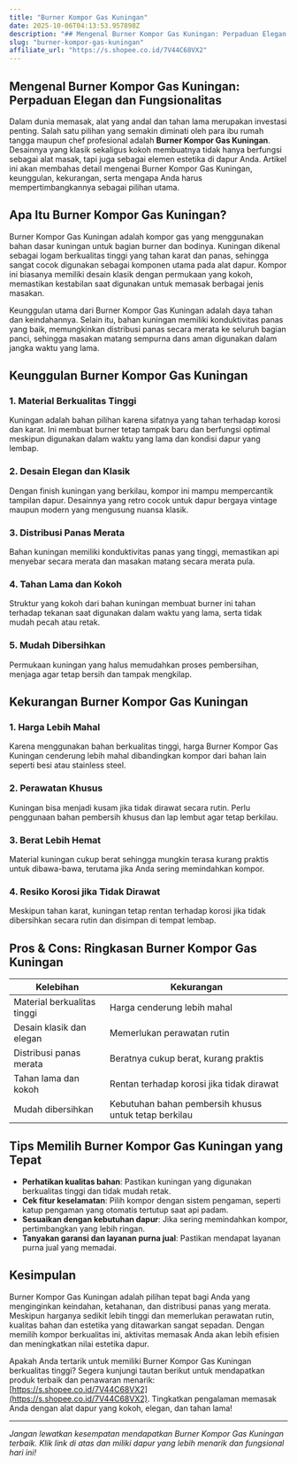 ```yaml
---
title: "Burner Kompor Gas Kuningan"
date: 2025-10-06T04:13:53.957898Z
description: "## Mengenal Burner Kompor Gas Kuningan: Perpaduan Elegan dan Fungsionalitas..."
slug: "burner-kompor-gas-kuningan"
affiliate_url: "https://s.shopee.co.id/7V44C68VX2"
---
```

## Mengenal Burner Kompor Gas Kuningan: Perpaduan Elegan dan Fungsionalitas

Dalam dunia memasak, alat yang andal dan tahan lama merupakan investasi penting. Salah satu pilihan yang semakin diminati oleh para ibu rumah tangga maupun chef profesional adalah **Burner Kompor Gas Kuningan**. Desainnya yang klasik sekaligus kokoh membuatnya tidak hanya berfungsi sebagai alat masak, tapi juga sebagai elemen estetika di dapur Anda. Artikel ini akan membahas detail mengenai Burner Kompor Gas Kuningan, keunggulan, kekurangan, serta mengapa Anda harus mempertimbangkannya sebagai pilihan utama.

## Apa Itu Burner Kompor Gas Kuningan?

Burner Kompor Gas Kuningan adalah kompor gas yang menggunakan bahan dasar kuningan untuk bagian burner dan bodinya. Kuningan dikenal sebagai logam berkualitas tinggi yang tahan karat dan panas, sehingga sangat cocok digunakan sebagai komponen utama pada alat dapur. Kompor ini biasanya memiliki desain klasik dengan permukaan yang kokoh, memastikan kestabilan saat digunakan untuk memasak berbagai jenis masakan.

Keunggulan utama dari Burner Kompor Gas Kuningan adalah daya tahan dan keindahannya. Selain itu, bahan kuningan memiliki konduktivitas panas yang baik, memungkinkan distribusi panas secara merata ke seluruh bagian panci, sehingga masakan matang sempurna dans aman digunakan dalam jangka waktu yang lama.

## Keunggulan Burner Kompor Gas Kuningan

### 1. Material Berkualitas Tinggi

Kuningan adalah bahan pilihan karena sifatnya yang tahan terhadap korosi dan karat. Ini membuat burner tetap tampak baru dan berfungsi optimal meskipun digunakan dalam waktu yang lama dan kondisi dapur yang lembap.

### 2. Desain Elegan dan Klasik

Dengan finish kuningan yang berkilau, kompor ini mampu mempercantik tampilan dapur. Desainnya yang retro cocok untuk dapur bergaya vintage maupun modern yang mengusung nuansa klasik.

### 3. Distribusi Panas Merata

Bahan kuningan memiliki konduktivitas panas yang tinggi, memastikan api menyebar secara merata dan masakan matang secara merata pula.

### 4. Tahan Lama dan Kokoh

Struktur yang kokoh dari bahan kuningan membuat burner ini tahan terhadap tekanan saat digunakan dalam waktu yang lama, serta tidak mudah pecah atau retak.

### 5. Mudah Dibersihkan

Permukaan kuningan yang halus memudahkan proses pembersihan, menjaga agar tetap bersih dan tampak mengkilap.

## Kekurangan Burner Kompor Gas Kuningan

### 1. Harga Lebih Mahal

Karena menggunakan bahan berkualitas tinggi, harga Burner Kompor Gas Kuningan cenderung lebih mahal dibandingkan kompor dari bahan lain seperti besi atau stainless steel.

### 2. Perawatan Khusus

Kuningan bisa menjadi kusam jika tidak dirawat secara rutin. Perlu penggunaan bahan pembersih khusus dan lap lembut agar tetap berkilau.

### 3. Berat Lebih Hemat

Material kuningan cukup berat sehingga mungkin terasa kurang praktis untuk dibawa-bawa, terutama jika Anda sering memindahkan kompor.

### 4. Resiko Korosi jika Tidak Dirawat

Meskipun tahan karat, kuningan tetap rentan terhadap korosi jika tidak dibersihkan secara rutin dan disimpan di tempat lembap.

## Pros & Cons: Ringkasan Burner Kompor Gas Kuningan

| **Kelebihan**                                   | **Kekurangan**                                              |
|------------------------------------------------|--------------------------------------------------------------|
| Material berkualitas tinggi                     | Harga cenderung lebih mahal                                |
| Desain klasik dan elegan                       | Memerlukan perawatan rutin                                |
| Distribusi panas merata                        | Beratnya cukup berat, kurang praktis                    |
| Tahan lama dan kokoh                          | Rentan terhadap korosi jika tidak dirawat               |
| Mudah dibersihkan                             | Kebutuhan bahan pembersih khusus untuk tetap berkilau     |

## Tips Memilih Burner Kompor Gas Kuningan yang Tepat

- **Perhatikan kualitas bahan**: Pastikan kuningan yang digunakan berkualitas tinggi dan tidak mudah retak.
- **Cek fitur keselamatan**: Pilih kompor dengan sistem pengaman, seperti katup pengaman yang otomatis tertutup saat api padam.
- **Sesuaikan dengan kebutuhan dapur**: Jika sering memindahkan kompor, pertimbangkan yang lebih ringan.
- **Tanyakan garansi dan layanan purna jual**: Pastikan mendapat layanan purna jual yang memadai.

## Kesimpulan

Burner Kompor Gas Kuningan adalah pilihan tepat bagi Anda yang menginginkan keindahan, ketahanan, dan distribusi panas yang merata. Meskipun harganya sedikit lebih tinggi dan memerlukan perawatan rutin, kualitas bahan dan estetika yang ditawarkan sangat sepadan. Dengan memilih kompor berkualitas ini, aktivitas memasak Anda akan lebih efisien dan meningkatkan nilai estetika dapur.

Apakah Anda tertarik untuk memiliki Burner Kompor Gas Kuningan berkualitas tinggi? Segera kunjungi tautan berikut untuk mendapatkan produk terbaik dan penawaran menarik: [https://s.shopee.co.id/7V44C68VX2](https://s.shopee.co.id/7V44C68VX2). Tingkatkan pengalaman memasak Anda dengan alat dapur yang kokoh, elegan, dan tahan lama!

---

*Jangan lewatkan kesempatan mendapatkan Burner Kompor Gas Kuningan terbaik. Klik link di atas dan miliki dapur yang lebih menarik dan fungsional hari ini!*
